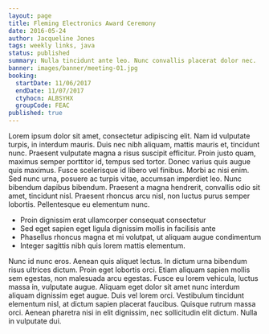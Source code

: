 ```yaml
---
layout: page
title: Fleming Electronics Award Ceremony
date: 2016-05-24
author: Jacqueline Jones
tags: weekly links, java
status: published
summary: Nulla tincidunt ante leo. Nunc convallis placerat dolor nec.
banner: images/banner/meeting-01.jpg
booking:
  startDate: 11/06/2017
  endDate: 11/07/2017
  ctyhocn: ALBSYHX
  groupCode: FEAC
published: true
---
```

Lorem ipsum dolor sit amet, consectetur adipiscing elit. Nam id vulputate turpis, in interdum mauris. Duis nec nibh aliquam, mattis mauris et, tincidunt nunc. Praesent vulputate magna a risus suscipit efficitur. Proin justo quam, maximus semper porttitor id, tempus sed tortor. Donec varius quis augue quis maximus. Fusce scelerisque id libero vel finibus. Morbi ac nisi enim. Sed nunc urna, posuere ac turpis vitae, accumsan imperdiet leo. Nunc bibendum dapibus bibendum. Praesent a magna hendrerit, convallis odio sit amet, tincidunt nisl. Praesent rhoncus arcu nisl, non luctus purus semper lobortis. Pellentesque eu elementum nunc.

* Proin dignissim erat ullamcorper consequat consectetur
* Sed eget sapien eget ligula dignissim mollis in facilisis ante
* Phasellus rhoncus magna et mi volutpat, ut aliquam augue condimentum
* Integer sagittis nibh quis lorem mattis elementum.

Nunc id nunc eros. Aenean quis aliquet lectus. In dictum urna bibendum risus ultrices dictum. Proin eget lobortis orci. Etiam aliquam sapien mollis sem egestas, non malesuada arcu egestas. Fusce eu lorem vehicula, luctus massa in, vulputate augue. Aliquam eget dolor sit amet nunc interdum aliquam dignissim eget augue. Duis vel lorem orci. Vestibulum tincidunt elementum nisl, at dictum sapien placerat faucibus. Quisque rutrum massa orci. Aenean pharetra nisi in elit dignissim, nec sollicitudin elit dictum. Nulla in vulputate dui.
